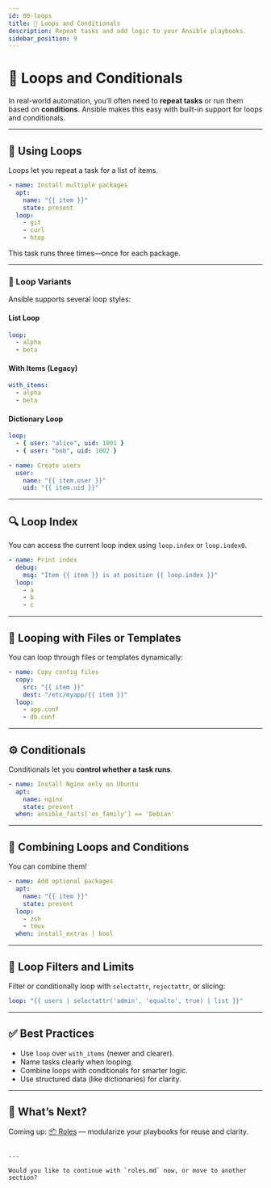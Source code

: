 ```yaml
---
id: 09-loops
title: 🔁 Loops and Conditionals
description: Repeat tasks and add logic to your Ansible playbooks.
sidebar_position: 9
---
```


# 🔁 Loops and Conditionals

In real-world automation, you’ll often need to **repeat tasks** or run them based on **conditions**. Ansible makes this easy with built-in support for loops and conditionals.

---

## 🔁 Using Loops

Loops let you repeat a task for a list of items.

```yaml
- name: Install multiple packages
  apt:
    name: "{{ item }}"
    state: present
  loop:
    - git
    - curl
    - htop
````

This task runs three times—once for each package.

---

### 🧠 Loop Variants

Ansible supports several loop styles:

#### List Loop

```yaml
loop:
  - alpha
  - beta
```

#### With Items (Legacy)

```yaml
with_items:
  - alpha
  - beta
```

#### Dictionary Loop

```yaml
loop:
  - { user: "alice", uid: 1001 }
  - { user: "bob", uid: 1002 }

- name: Create users
  user:
    name: "{{ item.user }}"
    uid: "{{ item.uid }}"
```

---

## 🔍 Loop Index

You can access the current loop index using `loop.index` or `loop.index0`.

```yaml
- name: Print index
  debug:
    msg: "Item {{ item }} is at position {{ loop.index }}"
  loop:
    - a
    - b
    - c
```

---

## 🔐 Looping with Files or Templates

You can loop through files or templates dynamically:

```yaml
- name: Copy config files
  copy:
    src: "{{ item }}"
    dest: "/etc/myapp/{{ item }}"
  loop:
    - app.conf
    - db.conf
```

---

## ⚙️ Conditionals

Conditionals let you **control whether a task runs**.

```yaml
- name: Install Nginx only on Ubuntu
  apt:
    name: nginx
    state: present
  when: ansible_facts['os_family'] == 'Debian'
```

---

## 🧠 Combining Loops and Conditions

You can combine them!

```yaml
- name: Add optional packages
  apt:
    name: "{{ item }}"
    state: present
  loop:
    - zsh
    - tmux
  when: install_extras | bool
```

---

## 🧪 Loop Filters and Limits

Filter or conditionally loop with `selectattr`, `rejectattr`, or slicing:

```yaml
loop: "{{ users | selectattr('admin', 'equalto', true) | list }}"
```

---

## ✅ Best Practices

* Use `loop` over `with_items` (newer and clearer).
* Name tasks clearly when looping.
* Combine loops with conditionals for smarter logic.
* Use structured data (like dictionaries) for clarity.

---

## 🧭 What’s Next?

Coming up: [📦 Roles](./10-roles.md) — modularize your playbooks for reuse and clarity.

```

---

Would you like to continue with `roles.md` now, or move to another section?
```
